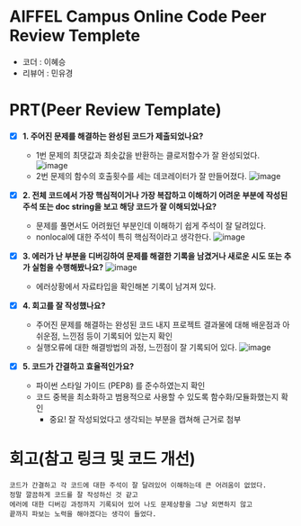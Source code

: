 # AIFFEL Campus Online Code Peer Review Templete
- 코더 : 이혜승
- 리뷰어 : 민유경


# PRT(Peer Review Template)
- [x]  **1. 주어진 문제를 해결하는 완성된 코드가 제출되었나요?**
    - 1번 문제의 최댓값과 최솟값을 반환하는 클로저함수가 잘 완성되었다.
       ![image](https://github.com/user-attachments/assets/d2730bef-ec5d-44dc-8df5-0500f940fbc4)
    - 2번 문제의 함수의 호출횟수를 세는 데코레이터가 잘 만들어졌다.
      ![image](https://github.com/user-attachments/assets/0e0a0a71-a7b9-40c3-bfc0-4f8a3ba286e3)

    
- [x]  **2. 전체 코드에서 가장 핵심적이거나 가장 복잡하고 이해하기 어려운 부분에 작성된 
주석 또는 doc string을 보고 해당 코드가 잘 이해되었나요?**
    - 문제를 풀면서도 어려웠던 부분인데 이해하기 쉽게 주석이 잘 달려있다.
    - nonlocal에 대한 주석이 특히 핵심적이라고 생각한다. 
    ![image](https://github.com/user-attachments/assets/4a252538-3d62-4433-a2d7-22871636f4de)
    
- [x]  **3. 에러가 난 부분을 디버깅하여 문제를 해결한 기록을 남겼거나
새로운 시도 또는 추가 실험을 수행해봤나요?**
   ![image](https://github.com/user-attachments/assets/d4bb64e8-1125-41d3-904c-ed6f58fc4fa6)
    - 에러상황에서 자료타입을 확인해본 기록이 남겨져 있다.
        
- [x]  **4. 회고를 잘 작성했나요?**
    - 주어진 문제를 해결하는 완성된 코드 내지 프로젝트 결과물에 대해
    배운점과 아쉬운점, 느낀점 등이 기록되어 있는지 확인
    - 실행오류에 대한 해결방법의 과정, 느낀점이 잘 기록되어 있다.
    ![image](https://github.com/user-attachments/assets/20b71db9-b0b5-4949-a62b-40dbd2736604)

        
- [x]  **5. 코드가 간결하고 효율적인가요?**
    - 파이썬 스타일 가이드 (PEP8) 를 준수하였는지 확인
    - 코드 중복을 최소화하고 범용적으로 사용할 수 있도록 함수화/모듈화했는지 확인
        - 중요! 잘 작성되었다고 생각되는 부분을 캡쳐해 근거로 첨부


# 회고(참고 링크 및 코드 개선)
```
코드가 간결하고 각 코드에 대한 주석이 잘 달려있어 이해하는데 큰 어려움이 없었다.
정말 깔끔하게 코드를 잘 작성하신 것 같고
에러에 대한 디버깅 과정까지 기록되어 있어 나도 문제상황을 그냥 외면하지 않고
끝까지 파보는 노력을 해야겠다는 생각이 들었다.

```
